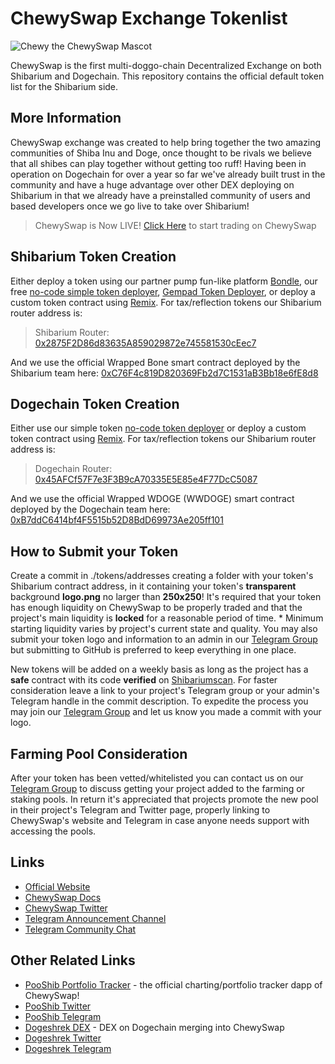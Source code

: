 # ChewySwap Exchange Tokenlist

![Chewy the ChewySwap Mascot](https://chewyswap.dog/logo.png)

ChewySwap is the first multi-doggo-chain Decentralized Exchange on both Shibarium and Dogechain. This repository contains the official default token list for the Shibarium side.

## More Information

ChewySwap exchange was created to help bring together the two amazing communities of Shiba Inu and Doge, once thought to be rivals we believe that all shibes can play together without getting too ruff! Having been in operation on Dogechain for over a year so far we've already built trust in the community and have a huge advantage over other DEX deploying on Shibarium in that we already have a preinstalled community of users and based developers once we go live to take over Shibarium!

> ChewySwap is Now LIVE! [Click Here](https://chewyswap.dog) to start trading on ChewySwap

## Shibarium Token Creation

Either deploy a token using our partner pump fun-like platform [Bondle](https://bondle.xyz), our free [no-code simple token deployer](https://token.chewy.build), [Gempad Token Deployer](https://legacy.gempad.app/create-token), or deploy a custom token contract using [Remix](https://remix.ethereum.org). For tax/reflection tokens our Shibarium router address is:

> Shibarium Router: [0x2875F2D86d83635A859029872e745581530cEec7](https://www.shibariumscan.io/address/0x2875F2D86d83635A859029872e745581530cEec7)

And we use the official Wrapped Bone smart contract deployed by the Shibarium team here: [0xC76F4c819D820369Fb2d7C1531aB3Bb18e6fE8d8](https://www.shibariumscan.io/address/0xC76F4c819D820369Fb2d7C1531aB3Bb18e6fE8d8?ref=blog.shib.io)

## Dogechain Token Creation

Either use our simple token [no-code token deployer](https://token.chewy.build) or deploy a custom token contract using [Remix](https://remix.ethereum.org). For tax/reflection tokens our Shibarium router address is:

> Dogechain Router: [0x45AFCf57F7e3F3B9cA70335E5E85e4F77DcC5087](https://www.shibariumscan.io/address/0x2875F2D86d83635A859029872e745581530cEec7)

And we use the official Wrapped WDOGE (WWDOGE) smart contract deployed by the Dogechain team here: [0xB7ddC6414bf4F5515b52D8BdD69973Ae205ff101](https://explorer.dogechain.dog/address/0xB7ddC6414bf4F5515b52D8BdD69973Ae205ff101)

## How to Submit your Token

Create a commit in ./tokens/addresses creating a folder with your token's Shibarium contract address, in it containing your token's **transparent** background **logo.png** no larger than **250x250**! It's required that your token has enough liquidity on ChewySwap to be properly traded and that the project's main liquidity is **locked** for a reasonable period of time. * Minimum starting liquidity varies by project's current state and quality. You may also submit your token logo and information to an admin in our [Telegram Group](https://t.me/chewyswapcommunity) but submitting to GitHub is preferred to keep everything in one place.

New tokens will be added on a weekly basis as long as the project has a **safe** contract with its code **verified** on [Shibariumscan](https://www.shibariumscan.io). For faster consideration leave a link to your project's Telegram group or your admin's Telegram handle in the commit description. To expedite the process you may join our [Telegram Group](https://t.me/ChewySwapCommunity) and let us know you made a commit with your logo.

## Farming Pool Consideration

After your token has been vetted/whitelisted you can contact us on our [Telegram Group](https://t.me/chewyswapcommunity) to discuss getting your project added to the farming or staking pools. In return it's appreciated that projects promote the new pool in their project's Telegram and Twitter page, properly linking to ChewySwap's website and Telegram in case anyone needs support with accessing the pools.

## Links

- [Official Website](https://chewyswap.dog)
- [ChewySwap Docs](https://docs.chewyswap.dog)
- [ChewySwap Twitter](https://twitter.com/chewyswap)
- [Telegram Announcement Channel](https://t.me/chewyswap)
- [Telegram Community Chat](https://t.me/chewyswapcommunity)

## Other Related Links

- [PooShib Portfolio Tracker](https://pooshib.app) - the official charting/portfolio tracker dapp of ChewySwap!
- [PooShib Twitter](https://twitter.com/Pooshibofficial)
- [PooShib Telegram](https://t.me/pooshib)
- [Dogeshrek DEX](https://dogeshrek.com) - DEX on Dogechain merging into ChewySwap
- [Dogeshrek Twitter](https://twitter.com/dogeshrek)
- [Dogeshrek Telegram](https://t.me/dogeshrekchat)
